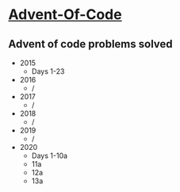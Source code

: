 # [Advent-Of-Code](adventofcode.com)

## Advent of code problems solved
* 2015
    * Days 1-23
* 2016
    * /
* 2017
    * /
* 2018
    * /
* 2019
    * /
* 2020
    * Days 1-10a
    * 11a
    * 12a
    * 13a
